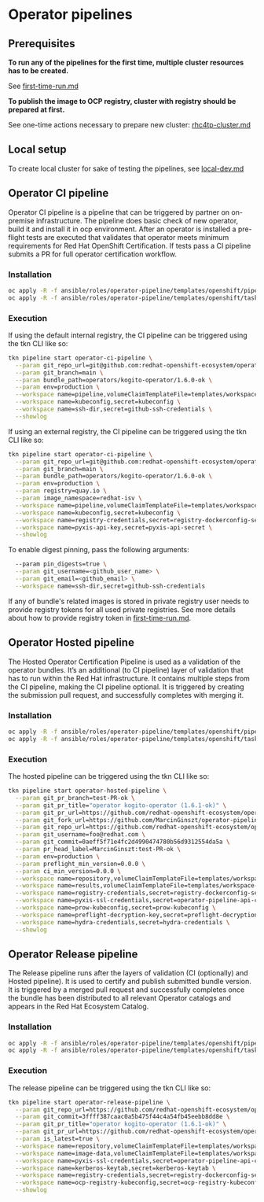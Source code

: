 # Operator pipelines

## Prerequisites

**To run any of the pipelines for the first time, multiple cluster resources has to be created.**

See [first-time-run.md](docs/first-time-run.md)

**To publish the image to OCP registry, cluster with registry should be prepared at first.**

See one-time actions necessary to prepare new cluster: [rhc4tp-cluster.md](docs/rhc4tp-cluster.md)

## Local setup
To create local cluster for sake of testing the pipelines, see [local-dev.md](docs/local-dev.md)


## Operator CI pipeline

Operator CI pipeline is a pipeline that can be triggered by partner on on-premise
infrastructure. The pipeline does basic check of new operator, build it and install
it in ocp environment. After an operator is installed a pre-flight tests are executed
that validates that operator meets minimum requirements for Red Hat OpenShift Certification.
If tests pass a CI pipeline submits a PR for full operator certification workflow.

### Installation
```bash
oc apply -R -f ansible/roles/operator-pipeline/templates/openshift/pipelines/operator-ci-pipeline.yml
oc apply -R -f ansible/roles/operator-pipeline/templates/openshift/tasks
```

### Execution
If using the default internal registry, the CI pipeline can be triggered using the tkn CLI like so:

```bash
tkn pipeline start operator-ci-pipeline \
  --param git_repo_url=git@github.com:redhat-openshift-ecosystem/operator-pipelines-test.git \
  --param git_branch=main \
  --param bundle_path=operators/kogito-operator/1.6.0-ok \
  --param env=production \
  --workspace name=pipeline,volumeClaimTemplateFile=templates/workspace-template.yml \
  --workspace name=kubeconfig,secret=kubeconfig \
  --workspace name=ssh-dir,secret=github-ssh-credentials \
  --showlog
```
If using an external registry, the CI pipeline can be triggered using the tkn CLI like so:

```bash
tkn pipeline start operator-ci-pipeline \
  --param git_repo_url=git@github.com:redhat-openshift-ecosystem/operator-pipelines-test.git \
  --param git_branch=main \
  --param bundle_path=operators/kogito-operator/1.6.0-ok \
  --param env=production \
  --param registry=quay.io \
  --param image_namespace=redhat-isv \
  --workspace name=pipeline,volumeClaimTemplateFile=templates/workspace-template.yml \
  --workspace name=kubeconfig,secret=kubeconfig \
  --workspace name=registry-credentials,secret=registry-dockerconfig-secret \
  --workspace name=pyxis-api-key,secret=pyxis-api-secret \
  --showlog
```

To enable digest pinning, pass the following arguments:

```bash
  --param pin_digests=true \
  --param git_username=<github_user_name> \
  --param git_email=<github_email> \
  --workspace name=ssh-dir,secret=github-ssh-credentials
```

If any of bundle's related images is stored in private registry user needs to
provide registry tokens for all used private registries. See more details about
how to provide registry token in [first-time-run.md](docs/first-time-run.md).

## Operator Hosted pipeline
The Hosted Operator Certification Pipeline is used as a validation of the operator
bundles. It’s an additional (to CI pipeline) layer of validation that has to run within
the Red Hat infrastructure. It contains multiple steps from the CI pipeline, making the CI pipeline optional.
It is triggered by creating the submission pull request, and successfully completes with merging it.

### Installation
```bash
oc apply -R -f ansible/roles/operator-pipeline/templates/openshift/pipelines/operator-hosted-pipeline.yml
oc apply -R -f ansible/roles/operator-pipeline/templates/openshift/tasks
```

### Execution
The hosted pipeline can be triggered using the tkn CLI like so:

```bash
tkn pipeline start operator-hosted-pipeline \
  --param git_pr_branch=test-PR-ok \
  --param git_pr_title="operator kogito-operator (1.6.1-ok)" \
  --param git_pr_url=https://github.com/redhat-openshift-ecosystem/operator-pipelines-test/pull/31 \
  --param git_fork_url=https://github.com/MarcinGinszt/operator-pipelines-test.git \
  --param git_repo_url=https://github.com/redhat-openshift-ecosystem/operator-pipelines-test.git \
  --param git_username=foo@redhat.com \
  --param git_commit=0aeff5f71e4fc2d4990474780b56d9312554da5a \
  --param pr_head_label=MarcinGinszt:test-PR-ok \
  --param env=production \
  --param preflight_min_version=0.0.0 \
  --param ci_min_version=0.0.0 \
  --workspace name=repository,volumeClaimTemplateFile=templates/workspace-template-small.yml \
  --workspace name=results,volumeClaimTemplateFile=templates/workspace-template.yml \
  --workspace name=registry-credentials,secret=registry-dockerconfig-secret \
  --workspace name=pyxis-ssl-credentials,secret=operator-pipeline-api-certs \
  --workspace name=prow-kubeconfig,secret=prow-kubeconfig \
  --workspace name=preflight-decryption-key,secret=preflight-decryption-key \
  --workspace name=hydra-credentials,secret=hydra-credentials \
  --showlog
```


## Operator Release pipeline
The Release pipeline runs after the layers of validation (CI (optionally) and Hosted pipeline).
It is used to certify and publish submitted bundle version.
It is triggered by a merged pull request and successfully completes
once the bundle has been distributed to all relevant Operator catalogs and appears in the Red Hat Ecosystem Catalog.



### Installation

```bash
oc apply -R -f ansible/roles/operator-pipeline/templates/openshift/pipelines/operator-release-pipeline.yml
oc apply -R -f ansible/roles/operator-pipeline/templates/openshift/tasks
```

### Execution
The release pipeline can be triggered using the tkn CLI like so:

```bash
tkn pipeline start operator-release-pipeline \
  --param git_repo_url=https://github.com/redhat-openshift-ecosystem/operator-pipelines-test.git \
  --param git_commit=3ffff387caac0a5b475f44c4a54fb45eebb8dd8e \
  --param git_pr_title="operator kogito-operator (1.6.1-ok)" \
  --param git_pr_url=https://github.com/redhat-openshift-ecosystem/operator-pipelines-test/pull/31 \
  --param is_latest=true \
  --workspace name=repository,volumeClaimTemplateFile=templates/workspace-template.yml \
  --workspace name=image-data,volumeClaimTemplateFile=templates/workspace-template-small.yml \
  --workspace name=pyxis-ssl-credentials,secret=operator-pipeline-api-certs \
  --workspace name=kerberos-keytab,secret=kerberos-keytab \
  --workspace name=registry-credentials,secret=registry-dockerconfig-secret \
  --workspace name=ocp-registry-kubeconfig,secret=ocp-registry-kubeconfig \
  --showlog
```
